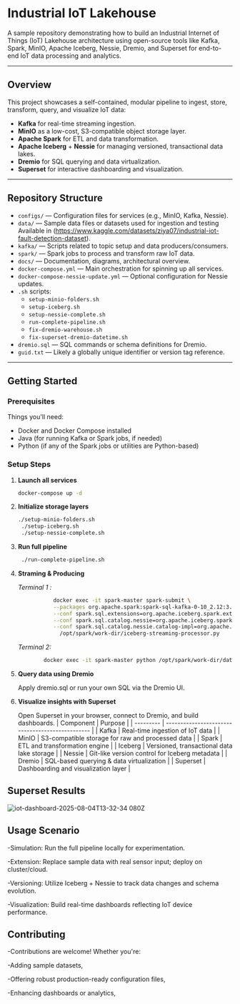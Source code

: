 # Industrial IoT Lakehouse

A sample repository demonstrating how to build an Industrial Internet of Things (IoT) Lakehouse architecture using open-source tools like Kafka, Spark, MinIO, Apache Iceberg, Nessie, Dremio, and Superset for end-to-end IoT data processing and analytics.

---

##  Overview

This project showcases a self-contained, modular pipeline to ingest, store, transform, query, and visualize IoT data:

- **Kafka** for real-time streaming ingestion.
- **MinIO** as a low-cost, S3-compatible object storage layer.
- **Apache Spark** for ETL and data transformation.
- **Apache Iceberg** + **Nessie** for managing versioned, transactional data lakes.
- **Dremio** for SQL querying and data virtualization.
- **Superset** for interactive dashboarding and visualization.

---

##  Repository Structure

- `configs/` — Configuration files for services (e.g., MinIO, Kafka, Nessie).
- `data/` — Sample data files or datasets used for ingestion and testing Available in (https://www.kaggle.com/datasets/ziya07/industrial-iot-fault-detection-dataset).
- `kafka/` — Scripts related to topic setup and data producers/consumers.
- `spark/` — Spark jobs to process and transform raw IoT data.
- `docs/` — Documentation, diagrams, architectural overview.
- `docker-compose.yml` — Main orchestration for spinning up all services.
- `docker-compose-nessie-update.yml` — Optional configuration for Nessie updates.
- `.sh` scripts:
  - `setup-minio-folders.sh`
  - `setup-iceberg.sh`
  - `setup-nessie-complete.sh`
  - `run-complete-pipeline.sh`
  - `fix-dremio-warehouse.sh`
  - `fix-superset-dremio-datetime.sh`
- `dremio.sql` — SQL commands or schema definitions for Dremio.
- `guid.txt` — Likely a globally unique identifier or version tag reference.

---

##  Getting Started

### Prerequisites

Things you'll need:

- Docker and Docker Compose installed
- Java (for running Kafka or Spark jobs, if needed)
- Python (if any of the Spark jobs or utilities are Python-based)

### Setup Steps

1. **Launch all services**

   ```bash
   docker-compose up -d
   
2. **Initialize storage layers**
   ```bash
   ./setup-minio-folders.sh
    ./setup-iceberg.sh
    ./setup-nessie-complete.sh

3. **Run full  pipeline**
   ```bash
    ./run-complete-pipeline.sh
4. **Straming & Producing**
  
   *Terminal 1 :*
  
   ```bash
              docker exec -it spark-master spark-submit \
              --packages org.apache.spark:spark-sql-kafka-0-10_2.12:3.4.1,org.apache.iceberg:iceberg-spark-runtime-3.4_2.12:1.5.0 \
              --conf spark.sql.extensions=org.apache.iceberg.spark.extensions.IcebergSparkSessionExtensions \
              --conf spark.sql.catalog.nessie=org.apache.iceberg.spark.SparkCatalog \
              --conf spark.sql.catalog.nessie.catalog-impl=org.apache.iceberg.nessie.NessieCatalog \
                /opt/spark/work-dir/iceberg-streaming-processor.py
    ```
   *Terminal 2:*
  
   ```bash
           docker exec -it spark-master python /opt/spark/work-dir/data-producer.py
    ```
          
5. **Query data using Dremio**

      Apply dremio.sql or run your own SQL via the Dremio UI.

6. **Visualize insights with Superset**

      Open Superset in your browser, connect to Dremio, and build dashboards.
      | Component | Purpose                                          |
| --------- | ------------------------------------------------ |
| Kafka     | Real-time ingestion of IoT data                  |
| MinIO     | S3-compatible storage for raw and processed data |
| Spark     | ETL and transformation engine                    |
| Iceberg   | Versioned, transactional data lake storage       |
| Nessie    | Git-like version control for Iceberg metadata    |
| Dremio    | SQL-based querying & data virtualization         |
| Superset  | Dashboarding and visualization layer             |

## Superset Results

  ![iot-dashboard-2025-08-04T13-32-34 080Z](https://github.com/user-attachments/assets/9803957f-1fbd-41e5-b972-50e9ad9bcf37)



## Usage Scenario

  -Simulation: Run the full pipeline locally for experimentation.

  -Extension: Replace sample data with real sensor input; deploy on cluster/cloud.

  -Versioning: Utilize Iceberg + Nessie to track data changes and schema evolution.

  -Visualization: Build real-time dashboards reflecting IoT device performance.

## Contributing

  -Contributions are welcome! Whether you're:

  -Adding sample datasets,

  -Offering robust production-ready configuration files,

  -Enhancing dashboards or analytics,

